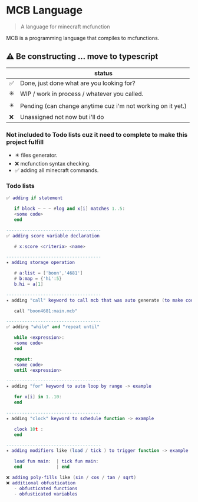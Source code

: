 # MCB Language
> A language for minecraft mcfunction

MCB is a programming language that compiles to mcfunctions. 

## ⚠️ Be constructing ... move to typescript

|     | status                                                  |
| --- | ------------------------------------------------------- |
| ✅   | Done, just done what are you looking for?               |
| ✳️   | WIP / work in process / whatever you called.            |
| ✴️   | Pending (can change anytime cuz i'm not working on it yet.) |
| ❌   | Unassigned not now but i'll do                          |

### Not included to Todo lists cuz it need to complete to make this project fulfill
* ✴️ files generator.
* ❌ mcfunction syntax checking.
* ✅ adding all minecraft commands.

### Todo lists
```lua
✅ adding if statement

   if block ~ ~ ~ #log and x[i] matches 1..5:
   <some code>
   end

------------------------------------
✅ adding score variable declaration

   # x:score <criteria> <name>

------------------------------------
✴️ adding storage operation

   # a:list = ['boon','4681']
   # b:map = {'hi':5}
   b.hi = a[1]

------------------------------------
✴️ adding "call" keyword to call mcb that was auto generate (to make code organized)

   call "boon4681:main.mcb"

------------------------------------
✅ adding "while" and "repeat until"

   while <expression>:
   <some code>
   end

   repeat:
   <some code>
   until <expression>

------------------------------------
✴️ adding "for" keyword to auto loop by range -> example

   for x[i] in 1..10:
   end

------------------------------------
✴️ adding "clock" keyword to schedule function -> example

   clock 10t :
   end

------------------------------------
✴️ adding modifiers like (load / tick ) to trigger function -> example

   load fun main:  | tick fun main:
   end             | end

❌ adding poly-fills like (sin / cos / tan / sqrt)
❌ additional obfustication
   - obfusticated functions
   - obfusticated variables
```